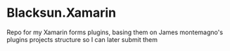 # Blacksun.Xamarin
Repo for my Xamarin forms plugins, basing them on James montemagno's plugins projects structure so I can later submit them
